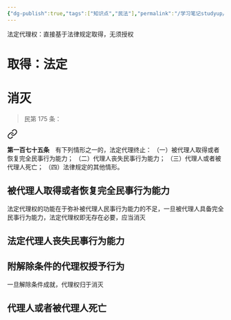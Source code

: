 ```yaml
---
{"dg-publish":true,"tags":["知识点","民法"],"permalink":"/学习笔记studyup/民法总论/法定代理权/","dgPassFrontmatter":true,"created":"2024-11-18T22:31:10.163+08:00","updated":"2024-11-18T23:06:49.451+08:00"}
---
```


法定代理权：直接基于法律规定取得，无须授权
# 取得：法定
# 消灭
>民第 175 条：
<div class="transclusion internal-embed is-loaded"><a class="markdown-embed-link" href="/////#t175" aria-label="Open link"><svg xmlns="http://www.w3.org/2000/svg" width="24" height="24" viewBox="0 0 24 24" fill="none" stroke="currentColor" stroke-width="2" stroke-linecap="round" stroke-linejoin="round" class="svg-icon lucide-link"><path d="M10 13a5 5 0 0 0 7.54.54l3-3a5 5 0 0 0-7.07-7.07l-1.72 1.71"></path><path d="M14 11a5 5 0 0 0-7.54-.54l-3 3a5 5 0 0 0 7.07 7.07l1.71-1.71"></path></svg></a><div class="markdown-embed">



**第一百七十五条**　有下列情形之一的，法定代理终止：
（一）被代理人取得或者恢复完全民事行为能力；
（二）代理人丧失民事行为能力；
（三）代理人或者被代理人死亡；
（四）法律规定的其他情形。 

</div></div>

## 被代理人取得或者恢复完全民事行为能力
法定代理权的功能在于弥补被代理人民事行为能力的不足，一旦被代理人具备完全民事行为能力，法定代理权即无存在必要，应当消灭
## 法定代理人丧失民事行为能力
## 附解除条件的代理权授予行为
一旦解除条件成就，代理权归于消灭
## 代理人或者被代理人死亡